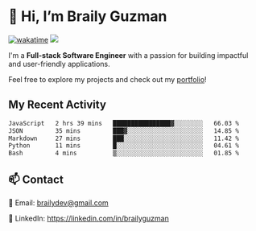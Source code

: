 # 👋 Hi, I’m Braily Guzman
[![wakatime](https://wakatime.com/badge/user/78b9a827-5162-4c58-9330-4ea970cf6de4.svg)](https://wakatime.com/@78b9a827-5162-4c58-9330-4ea970cf6de4)
![](https://komarev.com/ghpvc/?username=brailyguzman)

I'm a **Full-stack Software Engineer** with a passion for building impactful and user-friendly applications.

Feel free to explore my projects and check out my [portfolio](https://braily.dev)!


## My Recent Activity
<!--START_SECTION:waka-->

```txt
JavaScript   2 hrs 39 mins   ████████████████▓░░░░░░░░   66.03 %
JSON         35 mins         ███▓░░░░░░░░░░░░░░░░░░░░░   14.85 %
Markdown     27 mins         ███░░░░░░░░░░░░░░░░░░░░░░   11.42 %
Python       11 mins         █░░░░░░░░░░░░░░░░░░░░░░░░   04.61 %
Bash         4 mins          ▒░░░░░░░░░░░░░░░░░░░░░░░░   01.85 %
```

<!--END_SECTION:waka-->

## 📫 Contact
📧 Email: brailydev@gmail.com

🔗 LinkedIn: https://linkedin.com/in/brailyguzman

